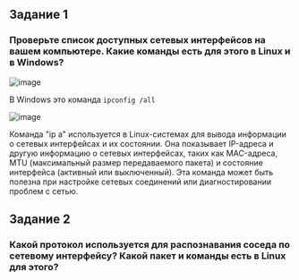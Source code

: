 ## Задание 1
### Проверьте список доступных сетевых интерфейсов на вашем компьютере. Какие команды есть для этого в Linux и в Windows?

![image](https://user-images.githubusercontent.com/126553776/231386031-c77f76c0-f980-4b5c-96ac-1089f6691990.png)

В Windows это команда `ipconfig /all`

![image](https://user-images.githubusercontent.com/126553776/231387316-c1db8936-8f49-4a3e-bcb4-312db4866d1d.png)

Команда "ip a" используется в Linux-системах для вывода информации о сетевых интерфейсах и их состоянии. Она показывает IP-адреса и другую информацию о сетевых интерфейсах, таких как MAC-адреса, MTU (максимальный размер передаваемого пакета) и состояние интерфейса (активный или выключенный). Эта команда может быть полезна при настройке сетевых соединений или диагностировании проблем с сетью.

## Задание 2
### Какой протокол используется для распознавания соседа по сетевому интерфейсу? Какой пакет и команды есть в Linux для этого?



